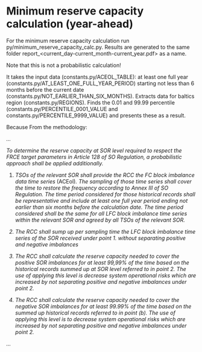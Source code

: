 # Minimum reserve capacity calculation (year-ahead)

For the minimum reserve capacity calculation run py/minimum_reserve_capacity_calc.py. Results are generated to the
same folder report_<current_day-current_month-current_year.pdf> as a name.

Note that this is not a probabilistic calculation!

It takes the input data (constants.py/ACEOL_TABLE): at least one full year (constants.py/AT_LEAST_ONE_FULL_YEAR_PERIOD) starting not less than
6 months before the current date (constants.py/NOT_EARLIER_THAN_SIX_MONTHS). Extracts data for baltics region
(constants.py/REGIONS). Finds the 0.01 and 99.99 percentile (constants.py/PERCENTILE_0001_VALUE and constants.py/PERCENTILE_9999_VALUE)
and presents these as a result.

Because
From the methodology:

<i>
...

To determine the reserve capacity at SOR level required to respect the FRCE target parameters in Article 128 of SO 
Regulation, a probabilistic approach shall be applied additionally.

1. TSOs of the relevant SOR shall provide the RCC the FC block imbalance data time series </i>(ACEol)<i>. The sampling 
of those time series shall cover the time to restore the frequency according to Annex III of SO Regulation. The
time period considered for those historical records shall be representative and include at least one full year period
ending not earlier than six months before the calculation date. The time period considered shall be the same for all 
LFC block imbalance time series within the relevant SOR and agreed by all TSOs of the relevant SOR.

2.  The RCC shall sump up per sampling time the LFC block imbalance time series of the SOR received under point 1. 
without separating positive and negative imbalances

3. The RCC shall calculate the reserve capacity needed to cover the positive SOR imbalances for at least 99,99% of the
time based on the historical records summed up at SOR level referred to in point 2. The use of applying this level is 
decrease system operational risks which are increased by not separating positive and negative imbalances under 
point 2.

4. The RCC shall calculate the reserve capacity needed to cover the negative SOR imbalances for at least 99.99% of the 
time based on the summed up historical records referred to in point (b). The use of applying this level is to decrease
system operational risks which are increased by not separating positive and negative imbalances under point 2.

...

</i>




